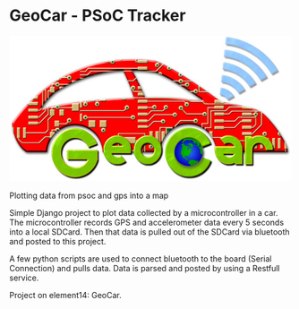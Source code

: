 GeoCar - PSoC Tracker
===========
![Alt text](/ext/GeocarLogo-sm.jpg?raw=true)

Plotting data from psoc and gps into a map

Simple Django project to plot data collected by a microcontroller in a car.
The microcontroller records GPS and accelerometer data every 5 seconds into a local SDCard. 
Then that data is pulled out of the SDCard via bluetooth and posted to this project.

A few python scripts are used to connect bluetooth to the board (Serial Connection) and pulls data.
Data is parsed and posted by using a Restfull service.

Project on element14: GeoCar.
